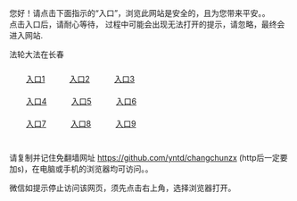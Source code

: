 您好！请点击下面指示的“入口”，浏览此网站是安全的，且为您带来平安。。 <br/>
点击入口后，请耐心等待， 过程中可能会出现无法打开的提示，请忽略，最终会进入网站. </br>

法轮大法在长春<br/>
<div style="padding:10px"><a style="margin:20px" target="_blank" href="https://dlh8rxku2t0hy.cloudfront.net/2Qpsp?fsrwpva" id="ccLink1" rel="nofollow">入口1</a> <a target="_blank" style="margin:20px" href="https://d11wub44dzjsp3.cloudfront.net/2Qpsp?kzyimxk" id="ccLink2" rel="nofollow">入口2</a> <a style="margin:20px" target="_blank" href="https://d3011oh5kqk5g6.cloudfront.net/2Qpsp?cofcfryz" id="ccLink3" rel="nofollow">入口3</a></div>

<div style="padding:10px" ><a style="margin:20px" target="_blank" href="https://dlh8rxku2t0hy.cloudfront.net/2Qpsp?fsrwpva" id="ccLink4" rel="nofollow">入口4</a> <a style="margin:20px" href="https://d11wub44dzjsp3.cloudfront.net/2Qpsp?kzyimxk" target="_blank" id="ccLink5" rel="nofollow">入口5</a> <a style="margin:20px" href="https://d3011oh5kqk5g6.cloudfront.net/2Qpsp?cofcfryz" target="_blank" id="ccLink6" rel="nofollow">入口6</a></div>

<div style="padding:10px"><a style="margin:20px" target="_blank" href="https://dlh8rxku2t0hy.cloudfront.net/2Qpsp?fsrwpva" id="ccLink7" rel="nofollow">入口7</a> <a style="margin:20px" href="https://d11wub44dzjsp3.cloudfront.net/2Qpsp?kzyimxk" target="_blank" id="ccLink8" rel="nofollow">入口8</a> <a style="margin:20px" target="_blank" href="https://d3011oh5kqk5g6.cloudfront.net/2Qpsp?cofcfryz" id="ccLink9" rel="nofollow">入口9</a></div>

<br/>



请复制并记住免翻墙网址 https://github.com/yntd/changchunzx (http后一定要加s)，在电脑或手机的浏览器均可访问。。<br/>

微信如提示停止访问该网页，须先点击右上角，选择浏览器打开。
